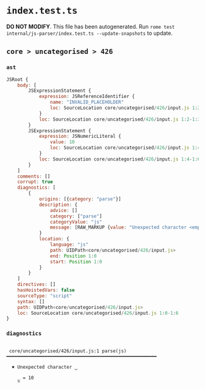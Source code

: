 # `index.test.ts`

**DO NOT MODIFY**. This file has been autogenerated. Run `rome test internal/js-parser/index.test.ts --update-snapshots` to update.

## `core > uncategorised > 426`

### `ast`

```javascript
JSRoot {
	body: [
		JSExpressionStatement {
			expression: JSReferenceIdentifier {
				name: "INVALID_PLACEHOLDER"
				loc: SourceLocation core/uncategorised/426/input.js 1:2-1:3
			}
			loc: SourceLocation core/uncategorised/426/input.js 1:2-1:3
		}
		JSExpressionStatement {
			expression: JSNumericLiteral {
				value: 10
				loc: SourceLocation core/uncategorised/426/input.js 1:4-1:6
			}
			loc: SourceLocation core/uncategorised/426/input.js 1:4-1:6
		}
	]
	comments: []
	corrupt: true
	diagnostics: [
		{
			origins: [{category: "parse"}]
			description: {
				advice: []
				category: ["parse"]
				categoryValue: "js"
				message: [RAW_MARKUP {value: "Unexpected character <emphasis>"}, "\u203f", RAW_MARKUP {value: "</emphasis>"}]
			}
			location: {
				language: "js"
				path: UIDPath<core/uncategorised/426/input.js>
				end: Position 1:0
				start: Position 1:0
			}
		}
	]
	directives: []
	hasHoistedVars: false
	sourceType: "script"
	syntax: []
	path: UIDPath<core/uncategorised/426/input.js>
	loc: SourceLocation core/uncategorised/426/input.js 1:0-1:6
}
```

### `diagnostics`

```

 core/uncategorised/426/input.js:1 parse(js) ━━━━━━━━━━━━━━━━━━━━━━━━━━━━━━━━━━━━━━━━━━━━━━━━━━━━━━━

  ✖ Unexpected character ‿

    ‿ = 10
    ^


```
